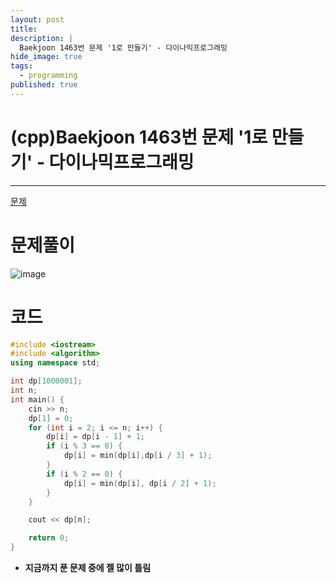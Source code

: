 ```yaml
---
layout: post
title: 
description: |
  Baekjoon 1463번 문제 '1로 만들기' - 다이나믹프로그래밍
hide_image: true
tags:
  - programming
published: true
---
```


# (cpp)Baekjoon 1463번 문제 '1로 만들기' - 다이나믹프로그래밍
* * *
[문제](https://www.acmicpc.net/problem/1463)   
# 문제풀이
![image](https://user-images.githubusercontent.com/69246778/230005198-acd002e2-4247-4c52-9ea1-18929c7ee7a3.png)

# 코드
```cpp
#include <iostream>
#include <algorithm>
using namespace std;

int dp[1000001];
int n;
int main() {
	cin >> n;
	dp[1] = 0;
	for (int i = 2; i <= n; i++) {
		dp[i] = dp[i - 1] + 1;
		if (i % 3 == 0) {
			dp[i] = min(dp[i],dp[i / 3] + 1);
		}
		if (i % 2 == 0) {
			dp[i] = min(dp[i], dp[i / 2] + 1);
		}
	}

	cout << dp[n];

	return 0;
}
```
* **지금까지 푼 문제 중에 젤 많이 틀림**


